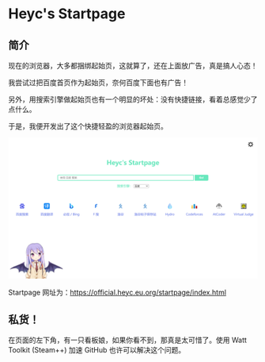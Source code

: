 # Heyc's Startpage

## 简介

现在的浏览器，大多都捆绑起始页，这就算了，还在上面放广告，真是搞人心态！

我尝试过把百度首页作为起始页，奈何百度下面也有广告！

另外，用搜索引擎做起始页也有一个明显的坏处：没有快捷链接，看着总感觉少了点什么。

于是，我便开发出了这个快捷轻盈的浏览器起始页。

![](/img/Startpage-index-1.png)

Startpage 网址为：<https://official.heyc.eu.org/startpage/index.html>

## 私货！

在页面的左下角，有一只看板娘，如果你看不到，那真是太可惜了。使用 Watt Toolkit (Steam++) 加速 GitHub 也许可以解决这个问题。